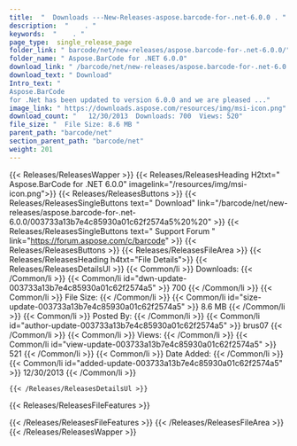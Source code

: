 ```yaml
---
title:  "  Downloads ---New-Releases-aspose.barcode-for-.net-6.0.0 . " 
description:  "    . " 
keywords:  "    . " 
page_type:  single_release_page
folder_link: " barcode/net/new-releases/aspose.barcode-for-.net-6.0.0/"
folder_name: " Aspose.BarCode for .NET 6.0.0"
download_link: " /barcode/net/new-releases/aspose.barcode-for-.net-6.0.0/003733a13b7e4c85930a01c62f2574a5"
download_text: " Download"
Intro_text: " 
Aspose.BarCode
for .Net has been updated to version 6.0.0 and we are pleased ..."
image_link: " https://downloads.aspose.com/resources/img/msi-icon.png"
download_count: "   12/30/2013  Downloads: 700  Views: 520"
file_size: "  File Size: 8.6 MB "
parent_path: "barcode/net"
section_parent_path: "barcode/net"
weight: 201 
---
```


{{< Releases/ReleasesWapper >}}
  {{< Releases/ReleasesHeading H2txt=" Aspose.BarCode for .NET 6.0.0" imagelink="/resources/img/msi-icon.png">}}
  {{< Releases/ReleasesButtons >}}
    {{< Releases/ReleasesSingleButtons text=" Download" link="/barcode/net/new-releases/aspose.barcode-for-.net-6.0.0/003733a13b7e4c85930a01c62f2574a5%20%20" >}}
    {{< Releases/ReleasesSingleButtons text=" Support Forum " link="https://forum.aspose.com/c/barcode" >}}
  {{< Releases/ReleasesButtons >}}
  {{< Releases/ReleasesFileArea >}}
    {{< Releases/ReleasesHeading h4txt="File Details">}}
    {{< Releases/ReleasesDetailsUl >}}
            {{< Common/li  >}} Downloads: {{< /Common/li >}} 
      {{< Common/li id="dwn-update-003733a13b7e4c85930a01c62f2574a5" >}} 700 {{< /Common/li >}} 
      {{< Common/li  >}} File Size: {{< /Common/li >}} 
      {{< Common/li id="size-update-003733a13b7e4c85930a01c62f2574a5" >}} 8.6 MB {{< /Common/li >}} 
      {{< Common/li  >}} Posted By: {{< /Common/li >}} 
      {{< Common/li id="author-update-003733a13b7e4c85930a01c62f2574a5" >}} brus07 {{< /Common/li >}} 
      {{< Common/li  >}} Views: {{< /Common/li >}} 
      {{< Common/li id="view-update-003733a13b7e4c85930a01c62f2574a5" >}} 521 {{< /Common/li >}} 
      {{< Common/li  >}} Date Added: {{< /Common/li >}} 
      {{< Common/li id="added-update-003733a13b7e4c85930a01c62f2574a5" >}} 12/30/2013 {{< /Common/li >}} 

    {{< /Releases/ReleasesDetailsUl >}}

  {{< Releases/ReleasesFileFeatures >}}
      
  {{< /Releases/ReleasesFileFeatures >}}
 {{< /Releases/ReleasesFileArea >}}
{{< /Releases/ReleasesWapper >}}


